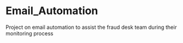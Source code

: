 # Email_Automation
Project on email automation to assist the fraud desk team during their monitoring process
